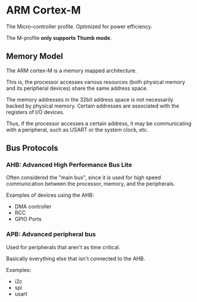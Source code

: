 # ARM Cortex-M

The Micro-controller profile.
Optimized for power efficiency.

The M-profile **only supports Thumb mode**.

## Memory Model

The ARM cortex-M is a memory mapped architecture.

This is, the processor accesses various resources (both physical memory and its peripheral devices) share the same address space. 

The memory addresses in the 32bit address space is not necessarily backed by physical memory. Certain addresses are associated with the registers of I/O devices. 

Thus, if the processor accesses a certain address, it may be communicating with a peripheral, such as USART or the system clock, etc.

## Bus Protocols

### AHB: Advanced High Performance Bus Lite

Often considered the "main bus", since it is used for high speed communication between the processor, memory, and the peripherals.

Examples of devices using the AHB:

- DMA controller
- RCC
- GPIO Ports

### APB: Advanced peripheral bus

Used for peripherals that aren't as time critical.

Basically everything else that isn't connected to the AHB.

Examples:

- i2c
- spi 
- usart
